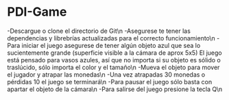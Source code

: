 # PDI-Game
-Descargue o clone el directorio de Git\n
-Asegurese te tener las dependencias y librebrías actualizadas para el correcto funcionamiento\n
-Para iniciar el juego asegurese de tener algún objeto azul que sea lo sucientemente grande (superficie visible a la cámara de aprox 5x5)
El juego está pensado para vasos azules, así que no importa si su objeto es sólido o traslúcido, sólo importa el color y 
el tamaño\n
-Mueva el objeto para mover el jugador y atrapar las monedas\n
-Una vez atrapadas 30 monedas o pérdidas 10 el juego se terminará\n
-Para pausar el juego sólo basta con apartar el objeto de la cámara\n
-Para salirse del juego presione la tecla Q\n
